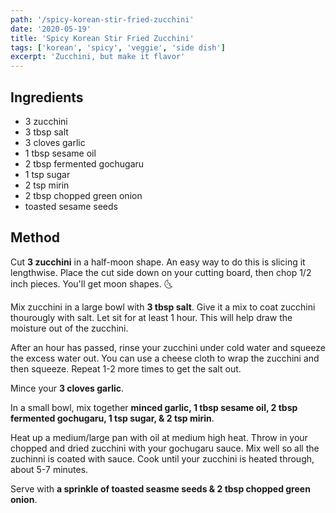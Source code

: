 ```yaml
---
path: '/spicy-korean-stir-fried-zucchini'
date: '2020-05-19'
title: 'Spicy Korean Stir Fried Zucchini'
tags: ['korean', 'spicy', 'veggie', 'side dish']
excerpt: 'Zucchini, but make it flavor'
---
```


## Ingredients

- 3 zucchini
- 3 tbsp salt
- 3 cloves garlic
- 1 tbsp sesame oil
- 2 tbsp fermented gochugaru
- 1 tsp sugar
- 2 tsp mirin
- 2 tbsp chopped green onion
- toasted sesame seeds

## Method

Cut **3 zucchini** in a half-moon shape. An easy way to do this is slicing it lengthwise. Place the cut side down on your cutting board, then chop 1/2 inch pieces. You'll get moon shapes. 🌜

Mix zucchini in a large bowl with **3 tbsp salt**. Give it a mix to coat zucchini thourougly with salt. Let sit for at least 1 hour. This will help draw the moisture out of the zucchini.

After an hour has passed, rinse your zucchini under cold water and squeeze the excess water out. You can use a cheese cloth to wrap the zucchini and then squeeze. Repeat 1-2 more times to get the salt out.

Mince your **3 cloves garlic**.

In a small bowl, mix together **minced garlic, 1 tbsp sesame oil, 2 tbsp fermented gochugaru, 1 tsp sugar, & 2 tsp mirin**.

Heat up a medium/large pan with oil at medium high heat. Throw in your chopped and dried zucchini with your gochugaru sauce. Mix well so all the zuchinni is coated with sauce. Cook until your zucchini is heated through, about 5-7 minutes.

Serve with **a sprinkle of toasted seasme seeds & 2 tbsp chopped green onion**.
